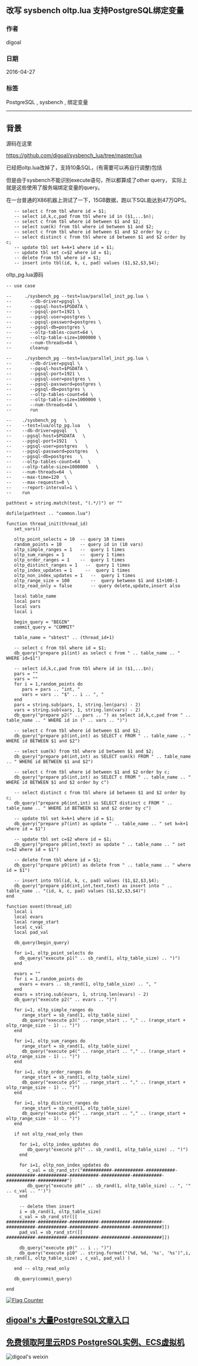 ## 改写 sysbench oltp.lua 支持PostgreSQL绑定变量  
                                                                                                                                                                                 
### 作者                                                                                                                                                                                 
digoal                                                                                                                                                                                 
                                                                                                                                                                                 
### 日期                                                                                                                                                                                 
2016-04-27                                                                                                                                                                           
                                                                                                                                                                                 
### 标签                                                                                                                                                                                 
PostgreSQL , sysbench , 绑定变量    
                                                                                                                                                                                 
----                                                                                                                                                                                 
                                                                                                                                                                                 
## 背景                                                                     
源码在这里    
  
https://github.com/digoal/sysbench_lua/tree/master/lua  
  
已经把oltp.lua改掉了，支持10条SQL，(有需要可以再自行调整)包括    
  
但是由于sysbench不能识别execute语句，所以都算成了other query， 实际上就是这些使用了服务端绑定变量的query。    
  
在一台普通的X86机器上测试了一下，15GB数据，跑以下SQL能达到47万QPS。    
  
```  
   -- select c from tbl where id = $1;  
   -- select id,k,c,pad from tbl where id in ($1,...$n);  
   -- select c from tbl where id between $1 and $2;  
   -- select sum(k) from tbl where id between $1 and $2;  
   -- select c from tbl where id between $1 and $2 order by c;  
   -- select distinct c from tbl where id between $1 and $2 order by c;  
   -- update tbl set k=k+1 where id = $1;  
   -- update tbl set c=$2 where id = $1;  
   -- delete from tbl where id = $1;  
   -- insert into tbl(id, k, c, pad) values ($1,$2,$3,$4);  
```  
  
oltp_pg.lua源码    
  
```  
-- use case  
  
--     ./sysbench_pg --test=lua/parallel_init_pg.lua \  
--       --db-driver=pgsql \  
--       --pgsql-host=$PGDATA \  
--       --pgsql-port=1921 \  
--       --pgsql-user=postgres \  
--       --pgsql-password=postgres \  
--       --pgsql-db=postgres \  
--       --oltp-tables-count=64 \  
--       --oltp-table-size=1000000 \  
--       --num-threads=64 \  
--       cleanup  
  
--     ./sysbench_pg --test=lua/parallel_init_pg.lua \  
--       --db-driver=pgsql \  
--       --pgsql-host=$PGDATA \  
--       --pgsql-port=1921 \  
--       --pgsql-user=postgres \  
--       --pgsql-password=postgres \  
--       --pgsql-db=postgres \  
--       --oltp-tables-count=64 \  
--       --oltp-table-size=1000000 \  
--       --num-threads=64 \  
--       run  
  
--    ./sysbench_pg   \  
--    --test=lua/oltp_pg.lua   \  
--    --db-driver=pgsql   \  
--    --pgsql-host=$PGDATA   \  
--    --pgsql-port=1921   \  
--    --pgsql-user=postgres   \  
--    --pgsql-password=postgres   \  
--    --pgsql-db=postgres   \  
--    --oltp-tables-count=64   \  
--    --oltp-table-size=1000000   \  
--    --num-threads=64  \  
--    --max-time=120  \  
--    --max-requests=0 \  
--    --report-interval=1 \  
--    run  
  
pathtest = string.match(test, "(.*/)") or ""  
  
dofile(pathtest .. "common.lua")  
  
function thread_init(thread_id)  
   set_vars()  
  
   oltp_point_selects = 10  -- query 10 times  
   random_points = 10       -- query id in (10 vars)  
   oltp_simple_ranges = 1   --  query 1 times  
   oltp_sum_ranges = 1      --  query 1 times  
   oltp_order_ranges = 1    --  query 1 times  
   oltp_distinct_ranges = 1   --  query 1 times  
   oltp_index_updates = 1     --  query 1 times  
   oltp_non_index_updates = 1   --  query 1 times  
   oltp_range_size = 100        --  query between $1 and $1+100-1  
   oltp_read_only = false       -- query delete,update,insert also  
  
   local table_name  
   local pars  
   local vars  
   local i  
  
   begin_query = "BEGIN"  
   commit_query = "COMMIT"  
  
   table_name = "sbtest" .. (thread_id+1)  
  
   -- select c from tbl where id = $1;  
   db_query("prepare p1(int) as select c from " .. table_name .. " WHERE id=$1")  
  
   -- select id,k,c,pad from tbl where id in ($1,...$n);  
   pars = ""  
   vars = ""  
   for i = 1,random_points do  
      pars = pars .. "int, "  
      vars = vars .. "$" .. i .. ", "  
   end  
   pars = string.sub(pars, 1, string.len(pars) - 2)  
   vars = string.sub(vars, 1, string.len(vars) - 2)  
   db_query("prepare p2(" .. pars .. ") as select id,k,c,pad from " .. table_name .. " WHERE id in (" .. vars .. ")")  
  
   -- select c from tbl where id between $1 and $2;  
   db_query("prepare p3(int,int) as SELECT c FROM " .. table_name .. " WHERE id BETWEEN $1 and $2")  
    
   -- select sum(k) from tbl where id between $1 and $2;  
   db_query("prepare p4(int,int) as SELECT sum(k) FROM " .. table_name .. " WHERE id BETWEEN $1 and $2")  
  
   -- select c from tbl where id between $1 and $2 order by c;  
   db_query("prepare p5(int,int) as SELECT c FROM " .. table_name .. " WHERE id BETWEEN $1 and $2 order by c")  
  
   -- select distinct c from tbl where id between $1 and $2 order by c;  
   db_query("prepare p6(int,int) as SELECT distinct c FROM " .. table_name .. " WHERE id BETWEEN $1 and $2 order by c")  
  
   -- update tbl set k=k+1 where id = $1;  
   db_query("prepare p7(int) as update " .. table_name .. " set k=k+1 where id = $1")  
  
   -- update tbl set c=$2 where id = $1;  
   db_query("prepare p8(int,text) as update " .. table_name .. " set c=$2 where id = $1")  
  
   -- delete from tbl where id = $1;  
   db_query("prepare p9(int) as delete from " .. table_name .. " where id = $1")  
  
   -- insert into tbl(id, k, c, pad) values ($1,$2,$3,$4);  
   db_query("prepare p10(int,int,text,text) as insert into " .. table_name .. "(id, k, c, pad) values ($1,$2,$3,$4)")  
end  
  
function event(thread_id)  
   local i  
   local evars  
   local range_start  
   local c_val  
   local pad_val  
  
   db_query(begin_query)  
  
   for i=1, oltp_point_selects do  
     db_query("execute p1(" .. sb_rand(1, oltp_table_size) .. ")")  
   end  
  
   evars = ""  
   for i = 1,random_points do  
     evars = evars .. sb_rand(1, oltp_table_size) .. ", "  
   end  
   evars = string.sub(evars, 1, string.len(evars) - 2)  
   db_query("execute p2(" .. evars .. ")")  
  
   for i=1, oltp_simple_ranges do  
      range_start = sb_rand(1, oltp_table_size)  
      db_query("execute p3(" .. range_start .. "," .. (range_start + oltp_range_size - 1) .. ")")  
   end  
    
   for i=1, oltp_sum_ranges do  
      range_start = sb_rand(1, oltp_table_size)  
      db_query("execute p4(" .. range_start .. "," .. (range_start + oltp_range_size - 1) .. ")")  
   end  
     
   for i=1, oltp_order_ranges do  
      range_start = sb_rand(1, oltp_table_size)  
      db_query("execute p5(" .. range_start .. "," .. (range_start + oltp_range_size - 1) .. ")")  
   end  
  
   for i=1, oltp_distinct_ranges do  
      range_start = sb_rand(1, oltp_table_size)  
      db_query("execute p6(" .. range_start .. "," .. (range_start + oltp_range_size - 1) .. ")")  
   end  
  
   if not oltp_read_only then  
  
     for i=1, oltp_index_updates do  
        db_query("execute p7(" .. sb_rand(1, oltp_table_size) .. ")")  
     end  
  
     for i=1, oltp_non_index_updates do  
        c_val = sb_rand_str("###########-###########-###########-###########-###########-###########-###########-###########-###########-###########")  
        db_query("execute p8(" .. sb_rand(1, oltp_table_size) .. ", '" .. c_val .. "')")  
     end  
  
     -- delete then insert  
     i = sb_rand(1, oltp_table_size)  
     c_val = sb_rand_str([[  
###########-###########-###########-###########-###########-###########-###########-###########-###########-###########]])  
     pad_val = sb_rand_str([[  
###########-###########-###########-###########-###########]])  
  
     db_query("execute p9(" .. i .. ")")  
     db_query("execute p10" .. string.format("(%d, %d, '%s', '%s')",i, sb_rand(1, oltp_table_size) , c_val, pad_val) )  
  
   end -- oltp_read_only  
  
   db_query(commit_query)  
  
end  
```  
  
<a rel="nofollow" href="http://info.flagcounter.com/h9V1"  ><img src="http://s03.flagcounter.com/count/h9V1/bg_FFFFFF/txt_000000/border_CCCCCC/columns_2/maxflags_12/viewers_0/labels_0/pageviews_0/flags_0/"  alt="Flag Counter"  border="0"  ></a>  
  
  
  
  
  
  
## [digoal's 大量PostgreSQL文章入口](https://github.com/digoal/blog/blob/master/README.md "22709685feb7cab07d30f30387f0a9ae")
  
  
## [免费领取阿里云RDS PostgreSQL实例、ECS虚拟机](https://free.aliyun.com/ "57258f76c37864c6e6d23383d05714ea")
  
  
![digoal's weixin](../pic/digoal_weixin.jpg "f7ad92eeba24523fd47a6e1a0e691b59")
  

